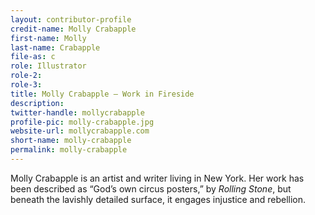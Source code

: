 ```yaml
---
layout: contributor-profile
credit-name: Molly Crabapple
first-name: Molly
last-name: Crabapple
file-as: c
role: Illustrator
role-2:
role-3:
title: Molly Crabapple — Work in Fireside
description:
twitter-handle: mollycrabapple
profile-pic: molly-crabapple.jpg
website-url: mollycrabapple.com
short-name: molly-crabapple
permalink: molly-crabapple
---
```

Molly Crabapple is an artist and writer living in New York. Her work has been described as “God’s own circus posters,” by _Rolling Stone_, but beneath the lavishly detailed surface, it engages injustice and rebellion.
